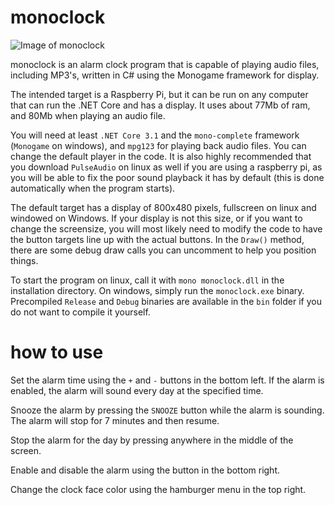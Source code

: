 # monoclock
![Image of monoclock](https://i.imgur.com/5yyepeS.png)

monoclock is an alarm clock program that is capable of playing audio files, including MP3's, written in C# using the Monogame framework for display.

The intended target is a Raspberry Pi, but it can be run on any computer that can run the .NET Core and has a display. It uses about 77Mb of ram, and 80Mb when playing an audio file.

You will need at least `.NET Core 3.1` and the `mono-complete` framework (`Monogame` on windows), and `mpg123` for playing back audio files. You can change the default player in the code. It is also highly recommended that you download `PulseAudio` on linux as well if you are using a raspberry pi, as you will be able to fix the poor sound playback it has by default (this is done automatically when the program starts). 

The default target has a display of 800x480 pixels, fullscreen on linux and windowed on Windows. If your display is not this size, or if you want to change the screensize, you will most likely need to modify the code to have the button targets line up with the actual buttons. In the `Draw()` method, there are some debug draw calls you can uncomment to help you position things.

To start the program on linux, call it with `mono monoclock.dll` in the installation directory. On windows, simply run the `monoclock.exe` binary. Precompiled `Release` and `Debug` binaries are available in the `bin` folder if you do not want to compile it yourself.

# how to use
Set the alarm time using the `+` and `-` buttons in the bottom left. If the alarm is enabled, the alarm will sound every day at the specified time.

Snooze the alarm by pressing the `SNOOZE` button while the alarm is sounding. The alarm will stop for 7 minutes and then resume.

Stop the alarm for the day by pressing anywhere in the middle of the screen.

Enable and disable the alarm using the button in the bottom right. 

Change the clock face color using the hamburger menu in the top right.
